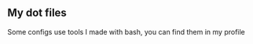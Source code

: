 <h2>My dot files</h2>
<p>Some configs use tools I made with bash, you can find them in my profile</p>
